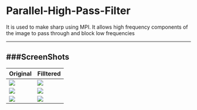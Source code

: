 # Parallel-High-Pass-Filter
It is used to make sharp using MPI. It allows high frequency components of the image to pass through and block low frequencies

----
###ScreenShots
----
| Original  | Filltered  |
| ------------- | ------------- |
| ![](https://raw.githubusercontent.com/Abdelrahman-Yasser-1/Parallel-High-Pass-Filter/main/Data/Input/e1.png)   | ![](https://raw.githubusercontent.com/Abdelrahman-Yasser-1/Parallel-High-Pass-Filter/main/Data/OutPut/outputRes-e1.png)   |
| ![](https://raw.githubusercontent.com/Abdelrahman-Yasser-1/Parallel-High-Pass-Filter/main/Data/Input/test.png)   | ![](https://raw.githubusercontent.com/Abdelrahman-Yasser-1/Parallel-High-Pass-Filter/main/Data/OutPut/outputRes-test.png)   |
|  ![](https://raw.githubusercontent.com/Abdelrahman-Yasser-1/Parallel-High-Pass-Filter/main/Data/Input/5N.png)  |  ![](https://raw.githubusercontent.com/Abdelrahman-Yasser-1/Parallel-High-Pass-Filter/main/Data/OutPut/outputRes-5N.png)   |
